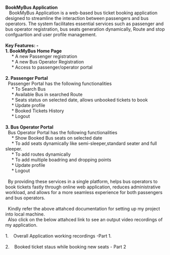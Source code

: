 **BookMyBus Application**
<br>
&nbsp;&nbsp;&nbsp;BookMyBus Application is a web-based bus ticket booking application designed to streamline the interaction between passengers and bus operators. 
The system facilitates essential services such as passenger and bus operator registration, bus seats generation dynamically, Route and stop confguartion and user profile management.
<br><br>
**Key Features: -**
<br>
**1.	BookMyBus Home Page**<br>
         &nbsp;&nbsp; &nbsp;&nbsp;* A new Passenger registration<br>
         &nbsp;&nbsp; &nbsp;&nbsp;* A new Bus Operator Registration<br>
         &nbsp;&nbsp; &nbsp;&nbsp;* Access to passenger/operator portal<br>
         <br>
**2.	Passenger Portal**<br>
  &nbsp;&nbsp;Passenger Portal has the following functionalities<br>
           &nbsp;&nbsp; &nbsp;&nbsp;* To Search Bus <br>
           &nbsp;&nbsp; &nbsp;&nbsp;* Available Bus in searched Route<br>
           &nbsp;&nbsp; &nbsp;&nbsp;* Seats status on selected date, allows unbooked tickets to book<br>
           &nbsp;&nbsp; &nbsp;&nbsp;* Update profile<br>
            &nbsp;&nbsp; &nbsp;&nbsp;* Booked Tickets History<br>
           &nbsp;&nbsp; &nbsp;&nbsp;* Logout<br>
         <br>
**3.	Bus Operator Portal**<br>
  &nbsp;&nbsp;Bus Operator  Portal has the following functionalities<br>
            &nbsp;&nbsp; &nbsp;&nbsp;* Show Booked Bus seats on selected date<br>
            &nbsp;&nbsp; &nbsp;&nbsp;* To add seats dynamically like semi-sleeper,standard seater and full sleeper. <br>
            &nbsp;&nbsp; &nbsp;&nbsp;* To add routes dynamically <br>
            &nbsp;&nbsp; &nbsp;&nbsp;* To add multiple boadring and dropping points<br>
            &nbsp;&nbsp; &nbsp;&nbsp;* Update profile<br>
            &nbsp;&nbsp; &nbsp;&nbsp;* Logout<br>
         <br>
&nbsp;&nbsp;By providing these services in a single platform, helps bus operators to book tickets fastly through online web application, reduces administrative workload, and allows for a more seamless experience for both passengers and bus operators.         <br>  <br>
&nbsp;&nbsp;Kindly refer the above attahced documentation for setting up my project into local machine.<br>
&nbsp;&nbsp;Also click on the below attahced link to see an output video recordings of my application.<br>
   <br>1. &nbsp;&nbsp; Overall Application working recordings -Part 1.
   <br>
   <br>2. &nbsp;&nbsp; Booked ticket staus while booking new seats - Part 2
      <br>
      
